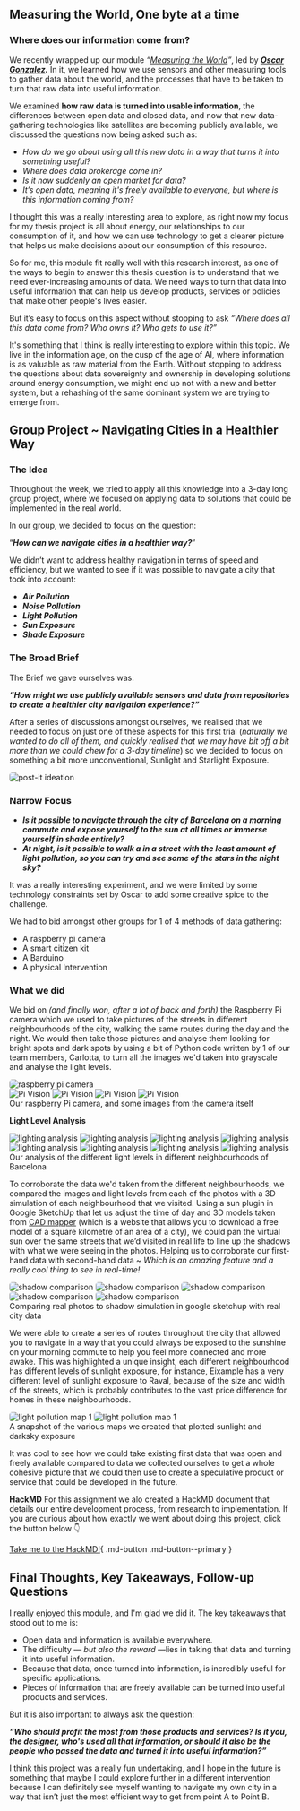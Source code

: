 ## Measuring the World, One byte at a time

### Where does our information come from?

We recently wrapped up our module *“[Measuring the World](https://mdef.fablabbcn.org/2023-24/year-1/t2/measuring-the-world/#faculty)”*, led by ***[Oscar Gonzalez](https://mdef.fablabbcn.org/2023-24/year-1/t2/measuring-the-world/#faculty).*** In it, we learned how we use sensors and other measuring tools to gather data about the world, and the processes that have to be taken to turn that raw data into useful information. 

We examined **how raw data is turned into usable information**, the differences between open data and closed data,  and now that new data-gathering technologies like satellites are becoming publicly available, we discussed the questions now being asked such as: 

- *How do we go about using all this new data in a way that turns it into something useful?*
- *Where does data brokerage come in?*
- *Is it now suddenly an open market for data?*
- *It’s open data, meaning it's freely available to everyone, but where is this information coming from?*

I thought this was a really interesting area to explore, as right now my focus for my thesis project is all about energy, our relationships to our consumption of it, and how we can use technology to get a clearer picture that helps us make decisions about our consumption of this resource. 

So for me, this module fit really well with this research interest, as one of the ways to begin to answer this thesis question is to understand that we need ever-increasing amounts of data. We need ways to turn that data into useful information that can help us develop products, services or policies that make other people's lives easier. 

But it’s easy to focus on this aspect without stopping to ask *“Where does all this data come from? Who owns it? Who gets to use it?”*

It's something that I think is really interesting to explore within this topic. We live in the information age, on the cusp of the age of AI, where information is as valuable as raw material from the Earth. Without stopping to address the questions about data sovereignty and ownership in developing solutions around energy consumption, we might end up not with a new and better system, but a rehashing of the same dominant system we are trying to emerge from.

<!-- images from different slides or the cover image for context? -->

## Group Project ~ Navigating Cities in a Healthier Way

### **The Idea**

Throughout the week, we tried to apply all this knowledge into a 3-day long group project, where we focused on applying data to solutions that could be implemented in the real world.

In our group, we decided to focus on the question:

“***How can we navigate cities in a healthier way?***” 

We didn’t want to address healthy navigation in terms of speed and efficiency, but we wanted to see if it was possible to navigate a city that took into account: 

- ***Air Pollution***
- ***Noise Pollution***
- ***Light Pollution***
- ***Sun Exposure***
- ***Shade Exposure***

### The Broad Brief

The Brief we gave ourselves was: 

***“How might we use publicly available sensors and data from repositories to create a healthier city navigation experience?”***

After a series of discussions amongst ourselves, we realised that we needed to focus on just one of these aspects for this first trial (*naturally we wanted to do all of them, and quickly realised that we may have bit off a bit more than we could chew for a 3-day timeline*) so we decided to focus on something a bit more unconventional, Sunlight and Starlight Exposure. 

<!-- images here of the planning stages and other inspirations -->
<img src="../images/17. Measuring the World/Post-it ideation.jpg" alt="post-it ideation" style="border-radius: 5px;"> 

### Narrow Focus

- ***Is it possible to navigate through the city of Barcelona on a morning commute and expose yourself to the sun at all times or immerse yourself in shade entirely?***
- ***At night, is it possible to walk a in a street with the least amount of light pollution, so you can try and see some of the stars in the night sky?***

It was a really interesting experiment, and we were limited by some technology constraints set by Oscar to add some creative spice to the challenge. 

We had to bid amongst other groups for 1 of 4 methods of data gathering: 

- A raspberry pi camera
- A smart citizen kit
- A Barduino
- A physical Intervention

### What we did

We bid on *(and finally won, after a lot of back and forth)* the Raspberry Pi camera which we used to take pictures of the streets in different neighbourhoods of the city, walking the same routes during the day and the night. We would then take those pictures and analyse them looking for bright spots and dark spots by using a bit of Python code written by 1 of our team members, Carlotta, to turn all the images we'd taken into grayscale and analyse the light levels. 

<!-- images here of the raspberry pi camera, and some of the photos from it -->
<img src="../images/17. Measuring the World/raspberry pi camera.jpg" alt="raspberry pi camera" style="border-radius: 5px;"> 

<div class="image-grid">
  <img src="../images/17. Measuring the World/raspberry pi images/im_0002_20240207_221511-min.jpg" class="grid-item" alt="Pi Vision">
  <img src="../images/17. Measuring the World/raspberry pi images/im_0012_20240207_222320-min.jpg" class="grid-item" alt="Pi Vision">
  <img src="../images/17. Measuring the World/raspberry pi images/im_0028_20240208_095414.jpg" class="grid-item" alt="Pi Vision">
  <img src="../images/17. Measuring the World/raspberry pi images/im_0034_20240208_095748.jpg" class="grid-item" alt="Pi Vision">
  <!-- Add more images as needed -->
</div>
<figcaption> Our raspberry Pi camera, and some images from the camera itself</figcaption>

**Light Level Analysis**
<div class="image-grid">
  <img src="../images/17. Measuring the World/Light Level Analysis/chart.png" class="grid-item" alt="lighting analysis">
  <img src="../images/17. Measuring the World/Light Level Analysis/Lighting Situation Eixample.png" class="grid-item" alt="lighting analysis">
  <img src="../images/17. Measuring the World/Light Level Analysis/Lighting Situation Gotica_Raval.png" class="grid-item" alt="lighting analysis">
  <img src="../images/17. Measuring the World/Light Level Analysis/Lighting Situation Poblenou Morning (1).png" class="grid-item" alt="lighting analysis">
  <img src="../images/17. Measuring the World/Light Level Analysis/Lighting Situation Putxet Overday.png" class="grid-item" alt="lighting analysis">
  <img src="../images/17. Measuring the World/Light Level Analysis/Lighting Situation Sagrada Familia Night.png" class="grid-item" alt="lighting analysis">
  <img src="../images/17. Measuring the World/Light Level Analysis/Lighting Situation Sant Marti Night.png" class="grid-item" alt="lighting analysis">
  <img src="../images/17. Measuring the World/Light Level Analysis/Lighting Situation Sant Marti.png" class="grid-item" alt="lighting analysis">
  <!-- Add more images as needed -->
</div>
<figcaption> Our analysis of the different light levels in different neighbourhoods of Barcelona </figcaption>

To corroborate the data we'd taken from the different neighbourhoods, we compared the images and light levels from each of the photos with a 3D simulation of each neighbourhood that we visited. Using a sun plugin in Google SketchUp that let us adjust the time of day and 3D models taken from [CAD mapper](https://cadmapper.com/) (which is a website that allows you to download a free model of a square kilometre of an area of a city), we could pan the virtual sun over the same streets that we’d visited in real life to line up the shadows with what we were seeing in the photos. Helping us to corroborate our first-hand data with second-hand data ~ *Which is an amazing feature and a really cool thing to see in real-time!* 

<!--images or gifs of the cad mapping tool compared to photos -->
<img src="../images/17. Measuring the World/Shadow comparison 1.jpg" alt="shadow comparison" style="border-radius: 5px;"> 
<img src="../images/17. Measuring the World/Shadow Comparison 2.jpg" alt="shadow comparison" style="border-radius: 5px;">
<img src="../images/17. Measuring the World/Shadow comparison 3.jpg.jpg" alt="shadow comparison" style="border-radius: 5px;">
<img src="../images/17. Measuring the World/Shadow comparison 4.jpg" alt="shadow comparison" style="border-radius: 5px;">
<img src="../images/17. Measuring the World/Shadow comparison 5.jpg" alt="shadow comparison" style="border-radius: 5px;">
<figcaption> Comparing real photos to shadow simulation in google sketchup with real city data </figcaption>

We were able to create a series of routes throughout the city that allowed you to navigate in a way that you could always be exposed to the sunshine on your morning commute to help you feel more connected and more awake. This was highlighted a unique insight, each different neighbourhood has different levels of sunlight exposure, for instance, Eixample has a very different level of sunlight exposure to Raval, because of the size and width of the streets, which is probably contributes to the vast price difference for homes in these neighbourhoods. 

<!-- images of the final routes, and maps that we had created -->
<img src="../images/17. Measuring the World/Light pollution map.jpg" alt="light pollution map 1" style="border-radius: 5px;"> 
<img src="../images/17. Measuring the World/Light pollution map 2.jpg" alt="light pollution map 1" style="border-radius: 5px;">
<figcaption> A snapshot of the various maps we created that plotted sunlight and darksky exposure </figcaption>

It was cool to see how we could take existing first data that was open and freely available compared to data we collected ourselves to get a whole cohesive picture that we could then use to create a speculative product or service that could be developed in the future.

<!-- embed of the final pdf here if possible -->

**HackMD**
For this assignment we alo created a HackMD document that details our entire development process, from research to implementation. If you are curious about how exactly we went about doing this project, click the button below 👇

[Take me to the HackMD!](https://hackmd.io/uqV0O0QqQgC3rkSMgWcbgg){ .md-button .md-button--primary }

## Final Thoughts, Key Takeaways, Follow-up Questions

I really enjoyed this module, and I'm glad we did it. The key takeaways that stood out to me is: 

- Open data and information is available everywhere.
- The difficulty — *but also the reward* —lies in taking that data and turning it into useful information.
- Because that data, once turned into information, is incredibly useful for specific applications.
- Pieces of information that are freely available can be turned into useful products and services.

But it is also important to always ask the question: 

***“Who should profit the most from those products and services? Is it you, the designer, who's used all that information, or should it also be the people who passed the data and turned it into useful information?”***

I think this project was a really fun undertaking, and I hope in the future is something that maybe I could explore further in a different intervention because I can definitely see myself wanting to navigate my own city in a way that isn’t just the most efficient way to get from point A to Point B.